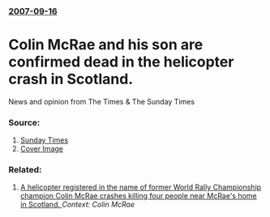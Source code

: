 ### [2007-09-16](/news/2007/09/16/index.md)

#  Colin McRae and his son are confirmed dead in the helicopter crash in Scotland. 

News and opinion from The Times &amp; The Sunday Times


### Source:

1. [Sunday Times](http://www.timesonline.co.uk/tol/sport/more_sport/article2461339.ece)
1. [Cover Image](/d/778/img/dual-masthead-placeholder-16x9.png)

### Related:

1. [ A helicopter registered in the name of former World Rally Championship champion Colin McRae crashes killing four people near McRae's home in Scotland. ](/news/2007/09/15/a-helicopter-registered-in-the-name-of-former-world-rally-championship-champion-colin-mcrae-crashes-killing-four-people-near-mcrae-s-home-i.md) _Context: Colin McRae_
